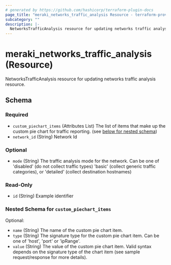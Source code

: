 ```yaml
---
# generated by https://github.com/hashicorp/terraform-plugin-docs
page_title: "meraki_networks_traffic_analysis Resource - terraform-provider-meraki"
subcategory: ""
description: |-
  NetworksTrafficAnalysis resource for updating networks traffic analysis resource.
---
```


# meraki_networks_traffic_analysis (Resource)

NetworksTrafficAnalysis resource for updating networks traffic analysis resource.



<!-- schema generated by tfplugindocs -->
## Schema

### Required

- `custom_piechart_items` (Attributes List) The list of items that make up the custom pie chart for traffic reporting. (see [below for nested schema](#nestedatt--custom_piechart_items))
- `network_id` (String) Network Id

### Optional

- `mode` (String) The traffic analysis mode for the network. Can be one of 'disabled' (do not collect traffic types) 'basic' (collect generic traffic categories), or 'detailed' (collect destination hostnames)

### Read-Only

- `id` (String) Example identifier

<a id="nestedatt--custom_piechart_items"></a>
### Nested Schema for `custom_piechart_items`

Optional:

- `name` (String) The name of the custom pie chart item.
- `type` (String) The signature type for the custom pie chart item. Can be one of 'host', 'port' or 'ipRange'.
- `value` (String) The value of the custom pie chart item. Valid syntax depends on the signature type of the chart item (see sample request/response for more details).


